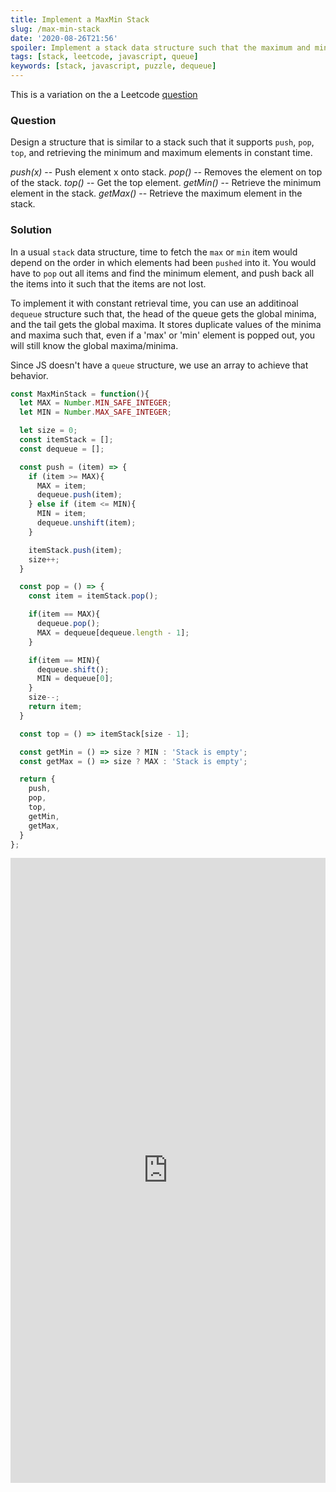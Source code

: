 ```yaml
---
title: Implement a MaxMin Stack
slug: /max-min-stack
date: '2020-08-26T21:56'
spoiler: Implement a stack data structure such that the maximum and minimum elements can be retrieved in *O(1)* time.
tags: [stack, leetcode, javascript, queue]
keywords: [stack, javascript, puzzle, dequeue]
---
```

This is a variation on the a Leetcode [question]()

### Question
Design a structure that is similar to a stack such that it supports `push`, `pop`, `top`, and retrieving the minimum and maximum elements in constant time.

*push(x)* -- Push element x onto stack.
*pop()* -- Removes the element on top of the stack.
*top()* -- Get the top element.
*getMin()* -- Retrieve the minimum element in the stack.
*getMax()* -- Retrieve the maximum element in the stack.


### Solution

In a usual `stack` data structure, time to fetch the `max` or `min` item would depend on the order in which elements had been `pushed` into it. You would have to `pop` out all items and find the minimum element, and push back all the items into it such that the items are not lost.

To implement it with constant retrieval time, you can use an additinoal `dequeue` structure such that, the head of the queue gets the global minima, and the tail gets the global maxima. It stores duplicate values of the minima and maxima such that, even if a 'max' or 'min' element is popped out, you will still know the global maxima/minima.

Since JS doesn't have a `queue` structure, we use an array to achieve that behavior.

```js
const MaxMinStack = function(){
  let MAX = Number.MIN_SAFE_INTEGER;
  let MIN = Number.MAX_SAFE_INTEGER;

  let size = 0;
  const itemStack = [];
  const dequeue = [];

  const push = (item) => {
    if (item >= MAX){
      MAX = item;
      dequeue.push(item);
    } else if (item <= MIN){
      MIN = item;
      dequeue.unshift(item);
    }

    itemStack.push(item);
    size++;
  }

  const pop = () => {
    const item = itemStack.pop();

    if(item == MAX){
      dequeue.pop();
      MAX = dequeue[dequeue.length - 1];
    }

    if(item == MIN){
      dequeue.shift();
      MIN = dequeue[0];
    }
    size--;
    return item;
  }

  const top = () => itemStack[size - 1];

  const getMin = () => size ? MIN : 'Stack is empty';
  const getMax = () => size ? MAX : 'Stack is empty';

  return {
    push,
    pop,
    top,
    getMin,
    getMax,
  }
};
```

<iframe height="1000px" width="100%" src="https://repl.it/@jagzviruz/MaxMinStack?lite=true" scrolling="no" frameborder="no" allowtransparency="true" allowfullscreen="true" sandbox="allow-forms allow-pointer-lock allow-popups allow-same-origin allow-scripts allow-modals"></iframe>
